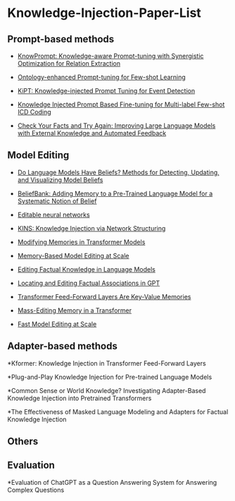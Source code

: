 # Knowledge-Injection-Paper-List

## Prompt-based methods

* [KnowPrompt: Knowledge-aware Prompt-tuning with Synergistic Optimization for Relation Extraction](https://dl.acm.org/doi/abs/10.1145/3485447.3511998?casa_token=1q-XyTkqEM4AAAAA:Wt3G5IX-KkFIfDCMD9GGt94wnO0TgqkSQwE-ClbqhynqD07zSkpJJ6ckGWBbaf_iEU6GkqGJl3ZSjg)

* [Ontology-enhanced Prompt-tuning for Few-shot Learning](https://dl.acm.org/doi/abs/10.1145/3485447.3511921?casa_token=5nwfixty1ekAAAAA:-7oXtfRQZ1AHtzHw4Mhp7zM88CtWQqRJ7rpu0CLTRUk62CQE5kdK8rzVbc7nREz5PTwHYJqXipLeFw)

* [KiPT: Knowledge-injected Prompt Tuning for Event Detection](https://aclanthology.org/2022.coling-1.169/)
 
* [Knowledge Injected Prompt Based Fine-tuning for Multi-label Few-shot ICD Coding](https://arxiv.org/abs/2210.03304)

* [Check Your Facts and Try Again: Improving Large Language Models with External Knowledge and Automated Feedback](https://arxiv.org/abs/2302.12813)

## Model Editing

* [Do Language Models Have Beliefs? Methods for Detecting, Updating, and Visualizing Model Beliefs](https://arxiv.org/abs/2111.13654)

* [BeliefBank: Adding Memory to a Pre-Trained Language Model for a Systematic Notion of Belief](https://arxiv.org/abs/2109.14723)

* [Editable neural networks](https://arxiv.org/abs/2004.00345)

* [KINS: Knowledge Injection via Network Structuring](https://cris.unibo.it/bitstream/11585/899494/1/paper_25.pdf)

* [Modifying Memories in Transformer Models](https://arxiv.org/abs/2012.00363)

* [Memory-Based Model Editing at Scale](https://proceedings.mlr.press/v162/mitchell22a.html?_hsenc=p2ANqtz-8PcBZg33YLCBAVdcZ55PYZXm2xs6OJ8qM1z5cu9NWDbYyx8ey70v--e65rovexQfK34-tjgKdTMqKyU1nNVowzXjY-bA&_hsmi=226067236&utm_source=pocket_mylist)

* [Editing Factual Knowledge in Language Models](https://arxiv.org/abs/2104.08164)

* [Locating and Editing Factual Associations in GPT](https://openreview.net/forum?id=-h6WAS6eE4)

* [Transformer Feed-Forward Layers Are Key-Value Memories](https://arxiv.org/abs/2012.14913)

* [Mass-Editing Memory in a Transformer](https://arxiv.org/abs/2210.07229)

* [Fast Model Editing at Scale](https://arxiv.org/abs/2110.11309)

## Adapter-based methods

*Kformer: Knowledge Injection in Transformer Feed-Forward Layers

*Plug-and-Play Knowledge Injection for Pre-trained Language Models

*Common Sense or World Knowledge? Investigating Adapter-Based Knowledge Injection into Pretrained Transformers

*The Effectiveness of Masked Language Modeling and Adapters for Factual Knowledge Injection

## Others

## Evaluation

*Evaluation of ChatGPT as a Question Answering System for Answering Complex Questions
